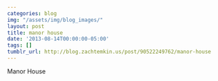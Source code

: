 ```yaml
---
categories: blog
img: "/assets/img/blog_images/" 
layout: post
title: manor house
date: '2013-08-14T00:00:00-05:00'
tags: []
tumblr_url: http://blog.zachtemkin.us/post/90522249762/manor-house
---
```

Manor House
